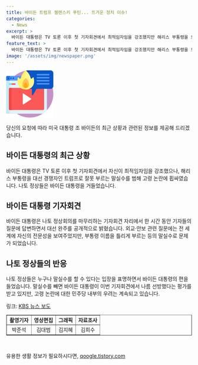 ```yaml
---
title: 바이든 트럼프 젤렌스키 푸틴... 뜨거운 정치 이슈!
categories:
  - News
excerpt: >
  바이든 대통령은 TV 토론 이후 첫 기자회견에서 최적임자임을 강조했지만 해리스 부통령을 트럼프로 잘못 부르며 고령 논란을 다시 불붙였습니다. 나토 정상들은 바이든 대통령을 지지했지만, 말실수가 문제가 됐습니다. 바이든 대통령의 기자회견은 외교·안보 관련 질문에도 여유롭게 답변하는 등 선방한 면모를 보였지만, 고령 논란에 대한 우려는 계속됩니다.
feature_text: >
  바이든 대통령은 TV 토론 이후 첫 기자회견에서 최적임자임을 강조했지만 해리스 부통령을 트럼프로 잘못 부르며 고령 논란을 다시 불붙였습니다. 나토 정상들은 바이든 대통령을 지지했지만, 말실수가 문제가 됐습니다. 바이든 대통령의 기자회견은 외교·안보 관련 질문에도 여유롭게 답변하는 등 선방한 면모를 보였지만, 고령 논란에 대한 우려는 계속됩니다.
image: '/assets/img/newspaper.png'
---
```


<p><img src="/assets/img/news.png" alt="rentncar 속보" /></p>

<p>당신의 요청에 따라 미국 대통령 조 바이든의 최근 상황과 관련된 정보를 제공해 드리겠습니다.</p>

<h2 data-ke-size="size26">바이든 대통령의 최근 상황</h2>

<p data-ke-size="size16">바이든 대통령은 TV 토론 이후 첫 기자회견에서 자신이 최적임자임을 강조했으나, 해리스 부통령을 대선 경쟁자인 트럼프로 잘못 부르는 말실수를 범해 고령 논란에 휩싸였습니다. 나토 정상들은 바이든 대통령을 거들었습니다.</p>

<h2 data-ke-size="size26">바이든 대통령 기자회견</h2>

<p data-ke-size="size16">바이든 대통령은 나토 정상회의를 마무리하는 기자회견 자리에서 한 시간 동안 기자들의 질문에 답변하면서 대선 완주를 공개적으로 밝혔습니다. 외교·안보 관련 질문에는 전 세계에 자신의 전문성을 보여주었지만, 부통령 이름을 틀리게 부르는 등의 말실수로 문제가 되었습니다.</p>

<h2 data-ke-size="size26">나토 정상들의 반응</h2>

<p data-ke-size="size16">나토 정상들은 누구나 말실수를 할 수 있다는 입장을 표명하면서 바이든 대통령의 편을 들었습니다. 말실수를 빼면 바이든 대통령이 이번 기자회견에서 나름 선방했다는 평가를 받고 있지만, 고령 논란에 대한 민주당 내부의 우려는 계속되고 있습니다.</p>

<p>링크: <a href="https://www.kbs.co.kr/news/newsView.do?ncd=5255564&amp;ref=A">KBS 뉴스 보도</a></p>

<table style="width: 100%;" border="1">
<tbody>
<tr>
<td style="text-align: center; height: 17px;"><b>촬영기자</b></td>
<td style="text-align: center; height: 17px;"><b>영상편집</b></td>
<td style="text-align: center; height: 17px;"><b>그래픽</b></td>
<td style="text-align: center; height: 17px;"><b>자료조사</b></td>
</tr>
<tr>
<td style="text-align: center; height: 17px;">박준석</td>
<td style="text-align: center; height: 17px;">김대범</td>
<td style="text-align: center; height: 17px;">김지혜</td>
<td style="text-align: center; height: 17px;">김희수</td>
</tr>
</tbody>
</table>

<p data-ke-size="size16">&nbsp;</p>
유용한 생활 정보가 필요하시다면, <a href="https://qoogle.tistory.com" rel="dofollow">qoogle.tistory.com</a>


